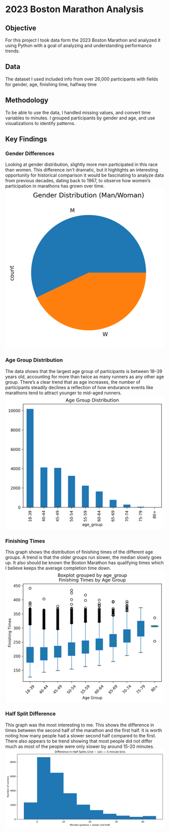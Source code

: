 # 2023 Boston Marathon Analysis

## Objective
For this project I took data form the 2023 Boston Marathon and analyzed it using Python with a goal of analyzing and understanding
performance trends.

## Data
The dataset I used included info from over 26,000 participants with fields for gender, age, finishing time, halfway time

## Methodology 
To be able to use the data, I handled missing values, and convert time variables to minutes. I grouped participants by gender
and age, and use visualizations to identify patterns.

## Key Findings
### Gender Differences
Looking at gender distribution, slightly more men participated in this race than women. This difference isn’t dramatic, but it highlights an interesting opportunity for historical comparison 
it would be fascinating to analyze data from previous decades, dating back to 1967, to observe how women’s participation in marathons has grown over time.
<img src="gender_distribution.png" width="520">

### Age Group Distribution
The data shows that the largest age group of participants is between 18–39 years old, accounting for more than twice as many runners as any other age group.
There’s a clear trend that as age increases, the number of participants steadily declines a reflection of how endurance events 
like marathons tend to attract younger to mid-aged runners.
<img src="age_distribution.png" width="520">

### Finishing Times
This graph shows the distribution of finishing times of the different age groups. A trend is that the older groups run slower, 
the median slowly goes up. It also should be known the Boston Marathon has qualifying times which I believe keeps the average
completion time down. 
<img src="finishing_times.png" width="520">

### Half Split Difference
This graph was the most interesting to me. This shows the difference in times between the second half of the marathon and the first half. 
It is worth noting how many people had a slower second half compared to the first. There also appears to be trend showing that most people did not
differ much as most of the people were only slower by around 15-20 minutes.
<img src="half_split_differences.png" width="520">

